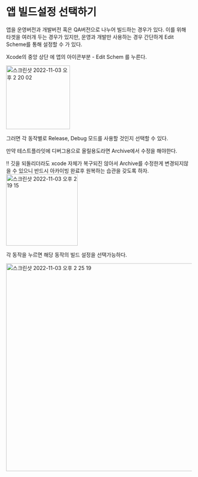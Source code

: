 # 앱 빌드설정 선택하기

앱을 운영버전과 개발버전 혹은 QA버전으로 나누어 빌드하는 경우가 있다. 이를 위해 타겟을 여러개 두는 경우가 있지만, 운영과 개발만 사용하는 경우 간단하게 Edit Scheme를 통해 설정할 수 가 있다.

Xcode의 중앙 상단 에 앱의 아이콘부분 - Edit Schem 를 누른다.

<img width="173" alt="스크린샷 2022-11-03 오후 2 20 02" src="https://user-images.githubusercontent.com/76529148/199670178-80d05aec-ac9b-4fed-b1d7-291db17c89da.png">

그러면 각 동작별로 Release, Debug 모드를 사용할 것인지 선택할 수 있다.

만약 테스트플라잇에 디버그용으로 올릴용도라면 Archive에서 수정을 해야한다.

<aside>
‼️ 깃을  되돌리더라도 xcode 자체가 복구되진 않아서 Archive를 수정한게 변경되지않을 수 있으니 반드시 아카이빙 완료후 원복하는 습관을 갖도록 하자.

</aside>

<img width="194" alt="스크린샷 2022-11-03 오후 2 19 15" src="https://user-images.githubusercontent.com/76529148/199670168-3cb66ba5-b0da-48a1-b540-7abe3695d49d.png">

각 동작을 누르면 해당 동작의 빌드 설정을 선택가능하다.

<img width="564" alt="스크린샷 2022-11-03 오후 2 25 19" src="https://user-images.githubusercontent.com/76529148/199670192-7132aa91-bddb-4fbd-a09d-34dbb61c841e.png">
